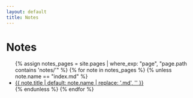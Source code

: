 ```yaml
---
layout: default
title: Notes
---
```


# Notes

<ul>
{% assign notes_pages = site.pages | where_exp: "page", "page.path contains 'notes/'" %}
{% for note in notes_pages %}
  {% unless note.name == "index.md" %}
    <li><a href="{{ note.url | relative_url }}">{{ note.title | default: note.name | replace: '.md', '' }}</a></li>
  {% endunless %}
{% endfor %}
</ul>
